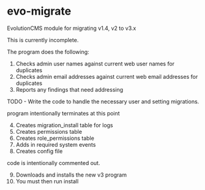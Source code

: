 # evo-migrate
EvolutionCMS module for migrating v1.4, v2 to v3.x

This is currently incomplete.

The program does the following:

1. Checks admin user names against current web user names for duplicates
2. Checks admin email addresses against current web email addresses for duplicates
3. Reports any findings that need addressing

TODO - Write the code to handle the necessary user and setting migrations.

program intentionally terminates at this point

4. Creates migration_install table for logs
5. Creates permissions table
6. Creates role_permissions table
7. Adds in required system events
8. Creates config file

code is intentionally commented out.

9. Downloads and installs the new v3 program
10. You must then run install

